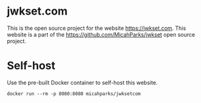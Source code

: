 # jwkset.com

This is the open source project for the website https://jwkset.com. This website is a part of
the https://github.com/MicahParks/jwkset open source project.

# Self-host

Use the pre-built Docker container to self-host this website.

```
docker run --rm -p 8080:8080 micahparks/jwksetcom
```
